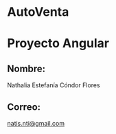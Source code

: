 # AutoVenta
# Proyecto Angular
 ## Nombre: 
 Nathalia Estefanía Cóndor Flores
 ## Correo: 
 natis.nti@gmail.com

